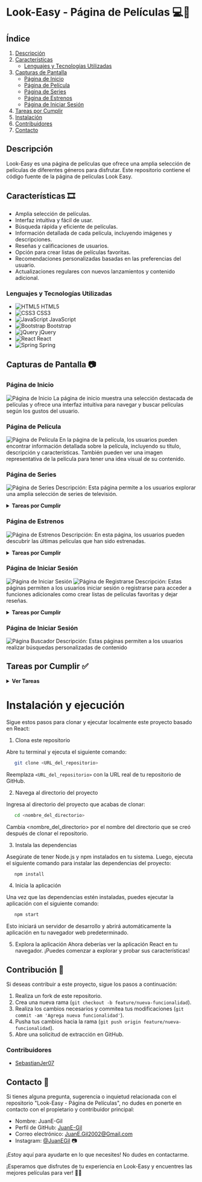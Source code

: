 # Look-Easy - Página de Películas 💻🎥

## Índice

1. [Descripción](#descripción)
2. [Características](#características)
   - [Lenguajes y Tecnologías Utilizadas](#lenguajes-y-tecnologías-utilizadas)
3. [Capturas de Pantalla](#capturas-de-pantalla)
   - [Página de Inicio](#página-de-inicio)
   - [Página de Película](#página-de-película)
   - [Página de Series](#página-de-series)
   - [Página de Estrenos](#página-de-estrenos)
   - [Página de Iniciar Sesión](#página-de-iniciar-sesión)
4. [Tareas por Cumplir](#tareas-por-cumplir)
5. [Instalación](#instalación)
6. [Contribuidores](#contribuidores)
7. [Contacto](#contacto)

## Descripción

Look-Easy es una página de películas que ofrece una amplia selección de películas de diferentes géneros para disfrutar. Este repositorio contiene el código fuente de la página de películas Look Easy.

## Características 🎞️

- Amplia selección de películas.
- Interfaz intuitiva y fácil de usar.
- Búsqueda rápida y eficiente de películas.
- Información detallada de cada película, incluyendo imágenes y descripciones.
- Reseñas y calificaciones de usuarios.
- Opción para crear listas de películas favoritas.
- Recomendaciones personalizadas basadas en las preferencias del usuario.
- Actualizaciones regulares con nuevos lanzamientos y contenido adicional.

### Lenguajes y Tecnologías Utilizadas

- ![HTML5](public/icons/html.png) HTML5
- ![CSS3](public/icons/css3.png) CSS3
- ![JavaScript](public/icons/javascript.png) JavaScript
- ![Bootstrap](public/icons/bootstrap.png) Bootstrap
- ![jQuery](public/icons/jquery.png) jQuery
- ![React](public/icons/react.png) React
- ![Spring](public/icons/spring.png) Spring

## Capturas de Pantalla 📷

### Página de Inicio

![Página de Inicio](public/screen/Home.png)
La página de inicio muestra una selección destacada de películas y ofrece una interfaz intuitiva para navegar y buscar películas según los gustos del usuario.

### Página de Película

![Página de Película](public/screen/Movies.png)
En la página de la película, los usuarios pueden encontrar información detallada sobre la película, incluyendo su título, descripción y características. También pueden ver una imagen representativa de la película para tener una idea visual de su contenido.

### Página de Series

![Página de Series](public/screen/Series.png)
Descripción: Esta página permite a los usuarios explorar una amplia selección de series de televisión.
<details>
  <summary><strong>Tareas por Cumplir</strong></summary>

-   [ ] Agregar la opción de clasificar las series por género.
-   [ ] Implementar una función de reproducción de episodios.
</details>

### Página de Estrenos

![Página de Estrenos](public/screen/Premier.png)
Descripción: En esta página, los usuarios pueden descubrir las últimas películas que han sido estrenadas.
<details>
  <summary><strong>Tareas por Cumplir</strong></summary>

-   [x] Mostrar información adicional sobre cada película en la página de estrenos.
-   [ ] Implementar una función de notificación para nuevos estrenos.
</details>

### Página de Iniciar Sesión

![Página de Iniciar Sesión](public/screen/Inicio_de_Sesion.png)
![Página de Registrarse](public/screen/Registro.png)
Descripción: Estas páginas permiten a los usuarios iniciar sesión o registrarse para acceder a funciones adicionales como crear listas de películas favoritas y dejar reseñas.
<details>
  <summary><strong>Tareas por Cumplir</strong></summary>

-   [ ] Implementar la funcionalidad de registro con cuentas de redes sociales.
</details>

### Página de Iniciar Sesión

![Página Buscador](public/screen/Buscador_pt.1.png)
Descripción: Estas páginas permiten a los usuarios realizar búsquedas personalizadas de contenido
## Tareas por Cumplir ✅

<details>
  <summary><strong>Ver Tareas</strong></summary>

- [x] Mejorar la interfaz de usuario para una experiencia más atractiva.
- [x] Implementar la función de búsqueda avanzada para facilitar la búsqueda de películas por género, año, etc.
- [x] Añadir la opción de ver trailers de películas.
- [ ] Desarrollar la funcionalidad de crear listas personalizadas de películas.
- [ ] Mejorar el rendimiento y la optimización del código.
</details>

# Instalación y ejecución

Sigue estos pasos para clonar y ejecutar localmente este proyecto basado en React:

1. Clona este repositorio

Abre tu terminal y ejecuta el siguiente comando:
```bash
   git clone <URL_del_repositorio>
   ```
Reemplaza `<URL_del_repositorio>` con la URL real de tu repositorio de GitHub.

2. Navega al directorio del proyecto

Ingresa al directorio del proyecto que acabas de clonar:
```bash
   cd <nombre_del_directorio>
   ```

Cambia <nombre_del_directorio> por el nombre del directorio que se creó después de clonar el repositorio.

3. Instala las dependencias

Asegúrate de tener Node.js y npm instalados en tu sistema. Luego, ejecuta el siguiente comando para instalar las dependencias del proyecto:

```bash
   npm install
   ```

4. Inicia la aplicación

Una vez que las dependencias estén instaladas, puedes ejecutar la aplicación con el siguiente comando:

```bash
   npm start
```

Esto iniciará un servidor de desarrollo y abrirá automáticamente la aplicación en tu navegador web predeterminado.

5. Explora la aplicación
Ahora deberías ver la aplicación React en tu navegador. ¡Puedes comenzar a explorar y probar sus características!

## Contribución 👥

Si deseas contribuir a este proyecto, sigue los pasos a continuación:

1. Realiza un fork de este repositorio.
2. Crea una nueva rama (`git checkout -b feature/nueva-funcionalidad`).
3. Realiza los cambios necesarios y commitea tus modificaciones (`git commit -am 'Agrega nueva funcionalidad'`).
4. Pusha tus cambios hacia la rama (`git push origin feature/nueva-funcionalidad`).
5. Abre una solicitud de extracción en GitHub.

### Contribuidores

- [SebastianJer07](https://github.com/SebastianJer07)

## Contacto 📧

Si tienes alguna pregunta, sugerencia o inquietud relacionada con el repositorio "Look-Easy - Página de Películas", no dudes en ponerte en contacto con el propietario y contribuidor principal:

- Nombre: JuanE-Gil
- Perfil de GitHub: [JuanE-Gil](https://github.com/JuanE-Gil)
- Correo electrónico: JuanE.Gil2002@Gmail.com
- Instagram: [@JuanEGil](https://www.instagram.com/juane.gil02/) 📷

¡Estoy aquí para ayudarte en lo que necesites! No dudes en contactarme.

¡Esperamos que disfrutes de tu experiencia en Look-Easy y encuentres las mejores películas para ver! 🎉🍿
